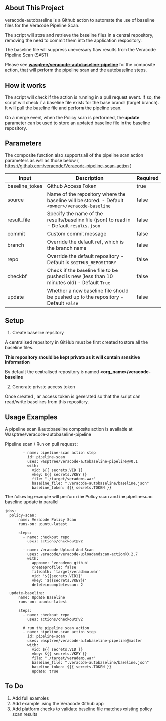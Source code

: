 <!-- ABOUT THE PROJECT -->
## About This Project


veracode-autobaseline is a Github action to automate the use of baseline files for the Veracode Pipeline Scan. 

The script will store and retrieve the baseline files in a central repository, removing the need to commit them into the application respository.

The baseline file will suppress unecessary flaw results from the Veracode Pipeline Scan (SAST)

Please see [**wasptree/veracode-autobaseline-pipeline**](https://github.com/Wasptree/veracode-autobaseline-pipeline) for the composite action, that will perform the pipeline scan and the autobaseline steps.

<!-- How it works -->
## How it works

The script will check if the action is running in a pull request event. If so, the script will check if a baseline file exists for the base branch (target branch). It will pull the baseline file and perform the pipeline scan.

On a merge event, when the Policy scan is performed, the **update** parameter can be used to store an updated baseline file in the baseline repository.

<!-- PARAMETERS -->
## Parameters

The composite function also supports all of the pipeline scan action parameters as well as those below ( https://github.com/veracode/Veracode-pipeline-scan-action )

| Input           | Description                                                                                   | Required |
|-----------------|-----------------------------------------------------------------------------------------------|----------|
| baseline_token  | Github Access Token                                                                           | true     |
| source          | Name of the repository where the baseline will be stored. - Default `<owner>/veracode-baseline` | false    |
| result_file     | Specify the name of the results/baseline file (json) to read in - Default `results.json`        | false    |
| commit          | Custom commit message                                                                         | false    |
| branch          | Override the default ref, which is the branch name                                            | false    |
| repo            | Override the default repository - Default is `$GITHUB_REPOSITORY`                              | false    |
| checkbf         | Check if the baseline file to be pushed is new (less than 10 minutes old) - Default `True`     | false    |
| update          | Whether a new baseline file should be pushed up to the repository - Default `False`            | false    |


<!-- SETUP -->
## Setup

1. Create baseline repsitory
   

A centralised repository in GitHub must be first created to store all the baseline files.

**This repository should be kept private as it will contain sensitive information**

By default the centralised repository is named **<org_name>/veracode-baseline**

2. Generate private access token

Once created , an access token is generated so that the script can read/write baselines from this repository.

<!-- USAGE EXAMPLES -->
## Usage Examples

A pipeline scan & autobaseline composite action is available at Wasptree/veracode-autobaseline-pipeline

Pipeline scan / Run on pull request : 

```
        - name: pipeline-scan action step
          id: pipeline-scan
          uses: wasptree/veracode-autobaseline-pipeline@v0.1
          with:
            vid: ${{ secrets.VID }}
            vkey: ${{ secrets.VKEY }}
            file: "./target/verademo.war"
            baseline_file: ".veracode-autobaseline/baseline.json"
            baseline_token: ${{ secrets.TOKEN }}
```

The following example will perform the Policy scan and the pipelinescan baseline update in parallel

```
jobs:
  policy-scan:
      name: Veracode Policy Scan
      runs-on: ubuntu-latest

      steps:
        - name: checkout repo
          uses: actions/checkout@v2
          
        - name: Veracode Upload And Scan
          uses: veracode/veracode-uploadandscan-action@0.2.7
          with:
            appname: 'verademo_github'
            createprofile: false
            filepath: 'target/verademo.war'
            vid: '${{secrets.VID}}'
            vkey: '${{secrets.VKEY}}'
            deleteincompletescan: 2

  update-baseline:
      name: Update Baseline
      runs-on: ubuntu-latest

      steps:
        - name: checkout repo
          uses: actions/checkout@v2
        
        # run the pipeline scan action
        - name: pipeline-scan action step
          id: pipeline-scan
          uses: wasptree/veracode-autobaseline-pipeline@master
          with:
            vid: ${{ secrets.VID }}
            vkey: ${{ secrets.VKEY }}
            file: "./target/verademo.war"
            baseline_file: ".veracode-autobaseline/baseline.json"
            baseline_token: ${{ secrets.TOKEN }}
            update: true
```

<!-- To Do -->
## To Do

1. Add full examples 
2. Add example using the Veracode Github app
3. Add platform checks to validate baseline file matches existing policy scan results

